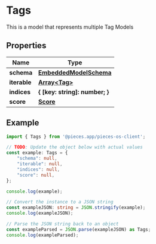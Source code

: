 
# Tags

This is a model that represents multiple Tag Models

## Properties

Name | Type
------------ | -------------
**schema** | [**EmbeddedModelSchema**](EmbeddedModelSchema)
**iterable** | [**Array&lt;Tag&gt;**](Tag)
**indices** | **\{ [key: string]: number; \}**
**score** | [**Score**](Score)

## Example

```typescript
import { Tags } from '@pieces.app/pieces-os-client';

// TODO: Update the object below with actual values
const example: Tags = {
    "schema": null,
    "iterable": null,
    "indices": null,
    "score": null,
};

console.log(example);

// Convert the instance to a JSON string
const exampleJSON: string = JSON.stringify(example);
console.log(exampleJSON);

// Parse the JSON string back to an object
const exampleParsed = JSON.parse(exampleJSON) as Tags;
console.log(exampleParsed);
```


